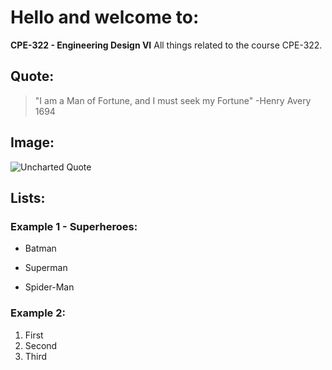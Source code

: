 # Hello and welcome to:
  **CPE-322 - Engineering Design VI**
All things related to the course CPE-322.
## Quote:
> "I am a Man of Fortune, and I must seek my Fortune" -Henry Avery 1694
## Image:
![Uncharted Quote](https://i.redd.it/5nexqe7c3nf51.jpg)
## Lists:
### Example 1 - Superheroes:
- Batman
* Superman
+ Spider-Man
### Example 2:
1. First
2. Second
3. Third
